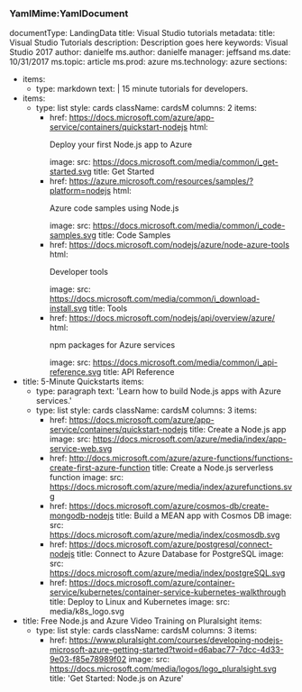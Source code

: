 ### YamlMime:YamlDocument
documentType: LandingData
title: Visual Studio tutorials
metadata:
  title: Visual Studio Tutorials
  description: Description goes here
  keywords: Visual Studio 2017
  author: danielfe
  ms.author: danielfe
  manager: jeffsand
  ms.date: 10/31/2017
  ms.topic: article
  ms.prod: azure
  ms.technology: azure
sections:
- items:
  - type: markdown
    text: |
      15 minute tutorials for developers.
- items:
  - type: list
    style: cards
    className: cardsM
    columns: 2
    items:
    - href: https://docs.microsoft.com/azure/app-service/containers/quickstart-nodejs
      html: <p>Deploy your first Node.js app to Azure</p>
      image:
        src: https://docs.microsoft.com/media/common/i_get-started.svg
      title: Get Started
    - href: https://azure.microsoft.com/resources/samples/?platform=nodejs
      html: <p>Azure code samples using Node.js</p>
      image:
        src: https://docs.microsoft.com/media/common/i_code-samples.svg
      title: Code Samples
    - href: https://docs.microsoft.com/nodejs/azure/node-azure-tools
      html: <p>Developer tools</p>
      image:
        src: https://docs.microsoft.com/media/common/i_download-install.svg
      title: Tools
    - href: https://docs.microsoft.com/nodejs/api/overview/azure/
      html: <p>npm packages for Azure services</p>
      image:
        src: https://docs.microsoft.com/media/common/i_api-reference.svg
      title: API Reference
- title: 5-Minute Quickstarts
  items:
  - type: paragraph
    text: 'Learn how to build Node.js apps with Azure services.'
  - type: list
    style: cards
    className: cardsM
    columns: 3
    items: 
    - href: https://docs.microsoft.com/azure/app-service/containers/quickstart-nodejs
      title: Create a Node.js app
      image: 
        src: https://docs.microsoft.com/azure/media/index/app-service-web.svg
    - href: http://docs.microsoft.com/azure/azure-functions/functions-create-first-azure-function
      title: Create a Node.js serverless function
      image:
        src: https://docs.microsoft.com/azure/media/index/azurefunctions.svg
    - href: https://docs.microsoft.com/azure/cosmos-db/create-mongodb-nodejs
      title: Build a MEAN app with Cosmos DB
      image:
        src: https://docs.microsoft.com/azure/media/index/cosmosdb.svg
    - href: https://docs.microsoft.com/azure/postgresql/connect-nodejs 
      title: Connect to Azure Database for PostgreSQL
      image: 
        src: https://docs.microsoft.com/azure/media/index/postgreSQL.svg
    - href: https://docs.microsoft.com/azure/container-service/kubernetes/container-service-kubernetes-walkthrough
      title: Deploy to Linux and Kubernetes
      image:
        src: media/k8s_logo.svg
- title: Free Node.js and Azure Video Training on Pluralsight
  items:
  - type: list
    style: cards
    className: cardsM
    columns: 3
    items:
    - href: https://www.pluralsight.com/courses/developing-nodejs-microsoft-azure-getting-started?twoid=d6abac77-7dcc-4d33-9e03-f85e78989f02
      image:
        src: https://docs.microsoft.com/media/logos/logo_pluralsight.svg
      title: 'Get Started: Node.js on Azure'
